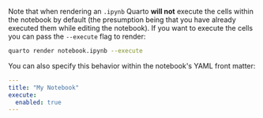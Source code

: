 Note that when rendering an `.ipynb` Quarto **will not** execute the cells within the notebook by default (the presumption being that you have already executed them while editing the notebook). If you want to execute the cells you can pass the `--execute` flag to render:

```{.bash filename="Terminal"}
quarto render notebook.ipynb --execute
```

You can also specify this behavior within the notebook's YAML front matter:

```{.yaml filename="notebook.ipynb"}
---
title: "My Notebook"
execute: 
  enabled: true
---
```
